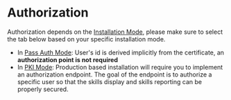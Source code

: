 # Authorization

Authorization depends on the [Installation Mode](/dashboard/install-guide/installModes.html#pass-auth-mode), please make sure to select 
the tab below based on your specific installation mode. 
- In [Pass Auth Mode](/dashboard/install-guide/installModes.html#pass-auth-mode): User's id is derived implicitly from the certificate, an **authorization point is not required**  
- In [PKI Mode](/dashboard/install-guide/installModes.html#pki-auth-mode): Production based installation will require you to implement an authorization endpoint. The goal of the endpoint is to authorize a specific user so that the skills display and skills reporting can be properly secured.

<form-and-pki 
    pki-path="/skills-client/auth/authPKI.html"
    form-path="/skills-client/auth/authForm.html"/>

